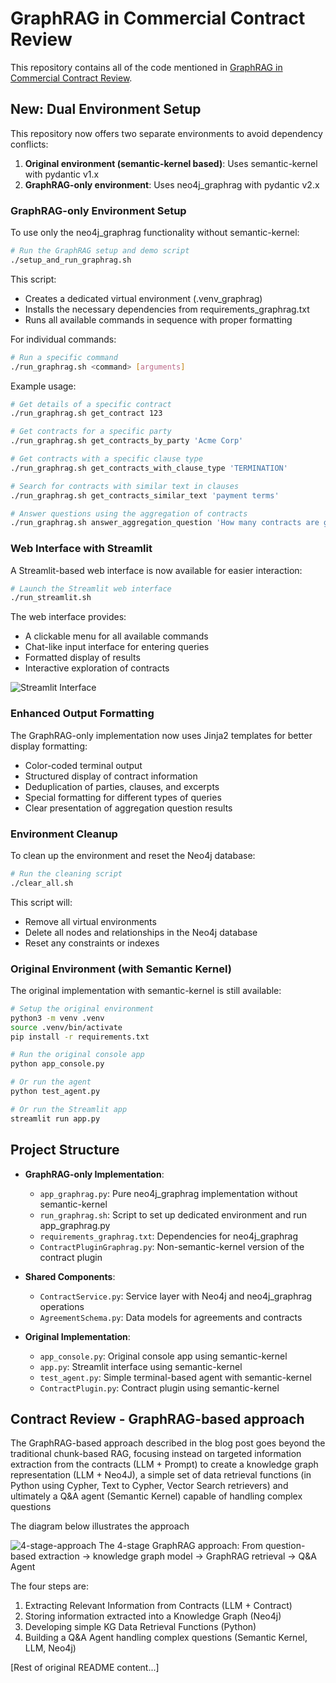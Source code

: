 # GraphRAG in Commercial Contract Review

This repository contains all of the code mentioned in [GraphRAG in Commercial Contract Review](https://medium.com/@edward.sandoval.2000/graphrag-in-commercial-contract-review-7d4a6caa6eb5).

## New: Dual Environment Setup

This repository now offers two separate environments to avoid dependency conflicts:

1. **Original environment (semantic-kernel based)**: Uses semantic-kernel with pydantic v1.x
2. **GraphRAG-only environment**: Uses neo4j_graphrag with pydantic v2.x

### GraphRAG-only Environment Setup

To use only the neo4j_graphrag functionality without semantic-kernel:

```bash
# Run the GraphRAG setup and demo script
./setup_and_run_graphrag.sh
```

This script:
- Creates a dedicated virtual environment (.venv_graphrag)
- Installs the necessary dependencies from requirements_graphrag.txt
- Runs all available commands in sequence with proper formatting

For individual commands:
```bash
# Run a specific command
./run_graphrag.sh <command> [arguments]
```

Example usage:
```bash
# Get details of a specific contract
./run_graphrag.sh get_contract 123

# Get contracts for a specific party
./run_graphrag.sh get_contracts_by_party 'Acme Corp'

# Get contracts with a specific clause type
./run_graphrag.sh get_contracts_with_clause_type 'TERMINATION'

# Search for contracts with similar text in clauses
./run_graphrag.sh get_contracts_similar_text 'payment terms'

# Answer questions using the aggregation of contracts
./run_graphrag.sh answer_aggregation_question 'How many contracts are governed by Delaware law?'
```

### Web Interface with Streamlit

A Streamlit-based web interface is now available for easier interaction:

```bash
# Launch the Streamlit web interface
./run_streamlit.sh
```

The web interface provides:
- A clickable menu for all available commands
- Chat-like input interface for entering queries
- Formatted display of results
- Interactive exploration of contracts

![Streamlit Interface](images/streamlit_view.png)

### Enhanced Output Formatting

The GraphRAG-only implementation now uses Jinja2 templates for better display formatting:

- Color-coded terminal output
- Structured display of contract information
- Deduplication of parties, clauses, and excerpts
- Special formatting for different types of queries
- Clear presentation of aggregation question results

### Environment Cleanup

To clean up the environment and reset the Neo4j database:

```bash
# Run the cleaning script
./clear_all.sh
```

This script will:
- Remove all virtual environments
- Delete all nodes and relationships in the Neo4j database
- Reset any constraints or indexes

### Original Environment (with Semantic Kernel)

The original implementation with semantic-kernel is still available:

```bash
# Setup the original environment
python3 -m venv .venv
source .venv/bin/activate
pip install -r requirements.txt

# Run the original console app
python app_console.py

# Or run the agent
python test_agent.py

# Or run the Streamlit app
streamlit run app.py
```

## Project Structure

- **GraphRAG-only Implementation**:
  - `app_graphrag.py`: Pure neo4j_graphrag implementation without semantic-kernel
  - `run_graphrag.sh`: Script to set up dedicated environment and run app_graphrag.py
  - `requirements_graphrag.txt`: Dependencies for neo4j_graphrag
  - `ContractPluginGraphrag.py`: Non-semantic-kernel version of the contract plugin

- **Shared Components**:
  - `ContractService.py`: Service layer with Neo4j and neo4j_graphrag operations
  - `AgreementSchema.py`: Data models for agreements and contracts

- **Original Implementation**:
  - `app_console.py`: Original console app using semantic-kernel
  - `app.py`: Streamlit interface using semantic-kernel
  - `test_agent.py`: Simple terminal-based agent with semantic-kernel
  - `ContractPlugin.py`: Contract plugin using semantic-kernel

## Contract Review - GraphRAG-based approach

The GraphRAG-based approach described in the blog post goes beyond the traditional chunk-based RAG, focusing instead on targeted information extraction from the contracts (LLM + Prompt) to create a knowledge graph representation (LLM + Neo4J), a simple set of data retrieval functions (in Python using Cypher, Text to Cypher, Vector Search retrievers) and ultimately a Q&A agent (Semantic Kernel) capable of handling complex questions

The diagram below illustrates the approach

![4-stage-approach](./images/4-stage-approach%20.png)
The 4-stage GraphRAG approach: From question-based extraction -> knowledge graph model -> GraphRAG retrieval -> Q&A Agent


The four steps are:
1. Extracting Relevant Information from Contracts (LLM + Contract)
2. Storing information extracted into a Knowledge Graph (Neo4j)
3. Developing simple KG Data Retrieval Functions (Python)
4. Building a Q&A Agent handling complex questions (Semantic Kernel, LLM, Neo4j)

[Rest of original README content...]
